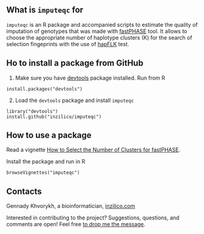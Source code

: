 What is `imputeqc` for
----------------------

`imputeqc` is an R package and accompanied scripts to estimate the quality of imputation of genotypes that was made with [fastPHASE](http://scheet.org/software.html) tool. It allows to choose the appropriate number of haplotype clusters (K) for the search of selection fingeprints with the use of [hapFLK](https://forge-dga.jouy.inra.fr/projects/hapflk) test.   

Ho to install a package from GitHub
-----------------------------------

1. Make sure you have [devtools](https://github.com/r-lib/devtools) package installed. Run from R

```
install.packages("devtools")
```

2. Load the `devtools` package and install `imputeqc`

```
library("devtools")
install.github("inzilico/imputeqc")
```

How to use a package
--------------------

Read a vignette [How to Select the Number of Clusters for fastPHASE](https://github.com/inzilico/imputeqc/blob/master/vignettes/k_selection.Rmd). 


Install the package and run in R 

    browseVignettes("imputeqc")

Contacts
--------
Gennady Khvorykh, a bioinformatician, [inzilico.com](http://inzilico.com)

Interested in contributing to the project? Suggestions, questions, and comments are open! Feel free [to drop me the message](http://www.inzilico.com/contacts/).
